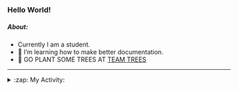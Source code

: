 ### Hello World!

##### About:
- Currently I am a student.
- 🌱 I’m learning how to make better documentation.
- 🌱 GO PLANT SOME TREES AT [TEAM TREES](https://teamtrees.org/)

---
<details>
  <summary>:zap: My Activity:</summary>
  
<!--START_SECTION:waka-->
![Code Time](http://img.shields.io/badge/Code%20Time-1%2C036%20hrs%2021%20mins-blue)

**I'm a Night 🦉** 

```text
🌞 Morning      106 commits       ███░░░░░░░░░░░░░░░░░░░░░░   12.93 % 
🌆 Daytime      207 commits       ██████░░░░░░░░░░░░░░░░░░░   25.24 % 
🌃 Evening      239 commits       ███████░░░░░░░░░░░░░░░░░░   29.15 % 
🌙 Night        268 commits       ████████░░░░░░░░░░░░░░░░░   32.68 % 

```
📅 **I'm Most Productive on Tuesday** 

```text
Monday         120 commits       ███░░░░░░░░░░░░░░░░░░░░░░   14.63 % 
Tuesday        137 commits       ████░░░░░░░░░░░░░░░░░░░░░   16.71 % 
Wednesday      122 commits       ███░░░░░░░░░░░░░░░░░░░░░░   14.88 % 
Thursday       125 commits       ███░░░░░░░░░░░░░░░░░░░░░░   15.24 % 
Friday         107 commits       ███░░░░░░░░░░░░░░░░░░░░░░   13.05 % 
Saturday        92 commits       ██░░░░░░░░░░░░░░░░░░░░░░░   11.22 % 
Sunday         117 commits       ███░░░░░░░░░░░░░░░░░░░░░░   14.27 % 

```


📊 **This Week I Spent My Time On** 

```text
🔥 Editors: 
VS Code                  5 hrs 34 mins       █████████████████████████   100.00 % 

🐱‍💻 Projects: 
CSF22                    5 hrs 34 mins       █████████████████████████   100.00 % 

```


 Last Updated on 16/02/2023 04:04:06 UTC
<!--END_SECTION:waka-->
</details>
